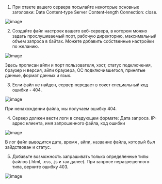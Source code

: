 1) При ответе вашего сервера посылайте некоторые основные заголовки: Date Content-type Server Content-length Connection: close.


![image](https://user-images.githubusercontent.com/90418243/146596934-ca0cca4c-b55b-406d-bf81-faf98356fd35.png)


2) Создайте файл настроек вашего веб-сервера, в котором можно задать прослушиваемый порт, рабочую директорию, максимальный объем запроса в байтах. Можете добавить собственные настройки по желанию.


![image](https://user-images.githubusercontent.com/90418243/146596986-29e1b335-c63d-4342-9455-a8976095290c.png)


Здесь прописан айпи и порт пользователя, хост, статус подключения, браузер и версия, айпи браузера, ОС подключившегося, принятые данные, формат данных и язык.


3) Если файл не найден, сервер передает в сокет специальный код ошибки - 404.


![image](https://user-images.githubusercontent.com/90418243/146598211-27801fd7-133b-400c-819c-d16d9b6f3189.png)


При ненахождении файла, мы получаем ошибку 404.


4) Сервер должен вести логи в следующем формате: Дата запроса. IP-адрес клиента, имя запрошенного файла, код ошибки



![image](https://user-images.githubusercontent.com/90418243/146598469-2893d740-2f04-415e-9f22-a8a9bb640e5a.png)


В лог файл выводится дата, время , айпи, название файла, который был зайдствован и статус.



5) Добавьте возможность запрашивать только определенные типы файлов (.html, .css, .js и так далее). При запросе неразрешенного типа, верните ошибку 403.


![image](https://user-images.githubusercontent.com/90418243/146598578-4ac5719b-becc-45db-a5ca-8509a5bfb8ad.png)




